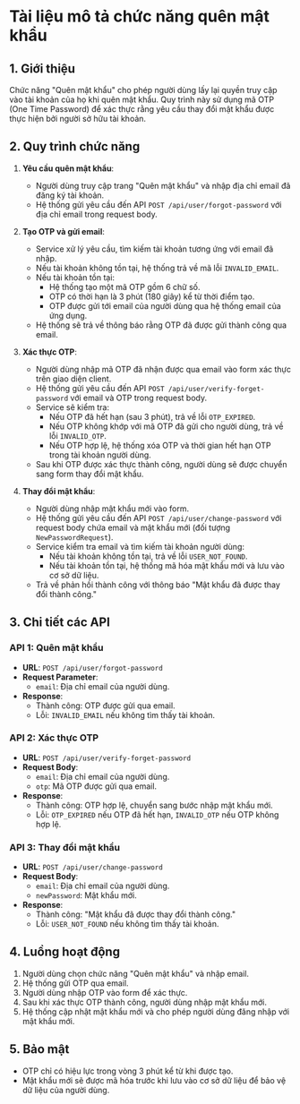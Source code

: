# Tài liệu mô tả chức năng quên mật khẩu
## 1. Giới thiệu
Chức năng "Quên mật khẩu" cho phép người dùng lấy lại quyền truy cập vào tài khoản của họ khi quên mật khẩu. Quy trình này sử dụng mã OTP (One Time Password) để xác thực rằng yêu cầu thay đổi mật khẩu được thực hiện bởi người sở hữu tài khoản.
## 2. Quy trình chức năng

1. **Yêu cầu quên mật khẩu**:
    - Người dùng truy cập trang "Quên mật khẩu" và nhập địa chỉ email đã đăng ký tài khoản.
    - Hệ thống gửi yêu cầu đến API `POST /api/user/forgot-password` với địa chỉ email trong request body.

2. **Tạo OTP và gửi email**:
    - Service xử lý yêu cầu, tìm kiếm tài khoản tương ứng với email đã nhập.
    - Nếu tài khoản không tồn tại, hệ thống trả về mã lỗi `INVALID_EMAIL`.
    - Nếu tài khoản tồn tại:
        - Hệ thống tạo một mã OTP gồm 6 chữ số.
        - OTP có thời hạn là 3 phút (180 giây) kể từ thời điểm tạo.
        - OTP được gửi tới email của người dùng qua hệ thống email của ứng dụng.
    - Hệ thống sẽ trả về thông báo rằng OTP đã được gửi thành công qua email.

3. **Xác thực OTP**:
    - Người dùng nhập mã OTP đã nhận được qua email vào form xác thực trên giao diện client.
    - Hệ thống gửi yêu cầu đến API `POST /api/user/verify-forget-password` với email và OTP trong request body.
    - Service sẽ kiểm tra:
        - Nếu OTP đã hết hạn (sau 3 phút), trả về lỗi `OTP_EXPIRED`.
        - Nếu OTP không khớp với mã OTP đã gửi cho người dùng, trả về lỗi `INVALID_OTP`.
        - Nếu OTP hợp lệ, hệ thống xóa OTP và thời gian hết hạn OTP trong tài khoản người dùng.
    - Sau khi OTP được xác thực thành công, người dùng sẽ được chuyển sang form thay đổi mật khẩu.

4. **Thay đổi mật khẩu**:
    - Người dùng nhập mật khẩu mới vào form.
    - Hệ thống gửi yêu cầu đến API `POST /api/user/change-password` với request body chứa email và mật khẩu mới (đối tượng `NewPasswordRequest`).
    - Service kiểm tra email và tìm kiếm tài khoản người dùng:
        - Nếu tài khoản không tồn tại, trả về lỗi `USER_NOT_FOUND`.
        - Nếu tài khoản tồn tại, hệ thống mã hóa mật khẩu mới và lưu vào cơ sở dữ liệu.
    - Trả về phản hồi thành công với thông báo "Mật khẩu đã được thay đổi thành công."

## 3. Chi tiết các API

### API 1: Quên mật khẩu
- **URL**: `POST /api/user/forgot-password`
- **Request Parameter**:
    - `email`: Địa chỉ email của người dùng.
- **Response**:
    - Thành công: OTP được gửi qua email.
    - Lỗi: `INVALID_EMAIL` nếu không tìm thấy tài khoản.

### API 2: Xác thực OTP
- **URL**: `POST /api/user/verify-forget-password`
- **Request Body**:
    - `email`: Địa chỉ email của người dùng.
    - `otp`: Mã OTP được gửi qua email.
- **Response**:
    - Thành công: OTP hợp lệ, chuyển sang bước nhập mật khẩu mới.
    - Lỗi: `OTP_EXPIRED` nếu OTP đã hết hạn, `INVALID_OTP` nếu OTP không hợp lệ.

### API 3: Thay đổi mật khẩu
- **URL**: `POST /api/user/change-password`
- **Request Body**:
    - `email`: Địa chỉ email của người dùng.
    - `newPassword`: Mật khẩu mới.
- **Response**:
    - Thành công: "Mật khẩu đã được thay đổi thành công."
    - Lỗi: `USER_NOT_FOUND` nếu không tìm thấy tài khoản.

## 4. Luồng hoạt động

1. Người dùng chọn chức năng "Quên mật khẩu" và nhập email.
2. Hệ thống gửi OTP qua email.
3. Người dùng nhập OTP vào form để xác thực.
4. Sau khi xác thực OTP thành công, người dùng nhập mật khẩu mới.
5. Hệ thống cập nhật mật khẩu mới và cho phép người dùng đăng nhập với mật khẩu mới.

## 5. Bảo mật

- OTP chỉ có hiệu lực trong vòng 3 phút kể từ khi được tạo.
- Mật khẩu mới sẽ được mã hóa trước khi lưu vào cơ sở dữ liệu để bảo vệ dữ liệu của người dùng.
